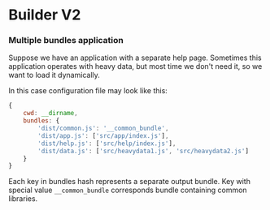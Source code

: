 # Builder V2

### Multiple bundles application

Suppose we have an application with a separate help page. Sometimes this application operates with heavy data, but most time we don't need it, so we want to load it dynamically.

In this case configuration file may look like this:

```javascript
{
    cwd: __dirname,
    bundles: {
        'dist/common.js': '__common_bundle',
        'dist/app.js': ['src/app/index.js'],
        'dist/help.js': ['src/help/index.js'],
        'dist/data.js': ['src/heavydata1.js', 'src/heavydata2.js']
    }
}
```

Each key in bundles hash represents a separate output bundle. Key with special value `__common_bundle` corresponds bundle containing common libraries.
